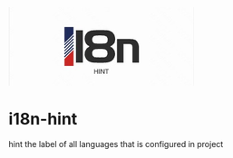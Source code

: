 ![i18n hint](images/icon.png)
# i18n-hint
hint the label of all languages that is configured in project
